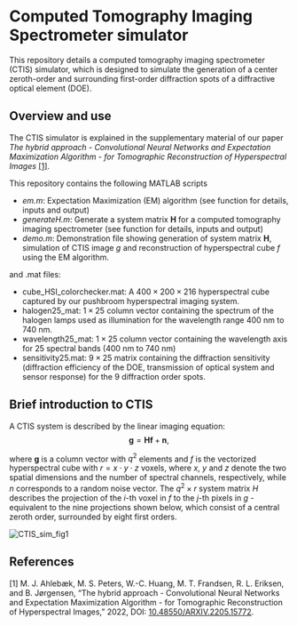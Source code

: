 # Computed Tomography Imaging Spectrometer simulator
This repository details a computed tomography imaging spectrometer (CTIS) simulator, which is designed to simulate the generation of a center zeroth-order and surrounding first-order diffraction spots of a diffractive optical element (DOE). 
## Overview and use
The CTIS simulator is explained in the supplementary material of our paper _The hybrid approach - Convolutional Neural Networks and Expectation Maximization Algorithm - for Tomographic Reconstruction of Hyperspectral Images_ [[1]](#1).

This repository contains the following MATLAB scripts

- _em.m_:        Expectation Maximization (EM) algorithm (see function for details, inputs and output)
- _generateH.m_: Generate a system matrix $\boldsymbol{H}$ for a computed tomography imaging spectrometer (see function for details, inputs and output)
- _demo.m_:      Demonstration file showing generation of system matrix $\boldsymbol{H}$, simulation of CTIS image $g$ and reconstruction of hyperspectral cube $f$ using the EM algorithm.

and .mat files:

- cube_HSI_colorchecker.mat: A $400\times200\times216$ hyperspectral cube captured by our pushbroom hyperspectral imaging system.
- halogen25_mat:  $1\times 25$ column vector containing the spectrum of the halogen lamps used as illumination for the wavelength range 400 nm to 740 nm.
- wavelength25_mat: $1\times 25$ column vector containing the wavelength axis for 25 spectral bands (400 nm to 740 nm)
- sensitivity25.mat: $9 \times 25$ matrix containing the diffraction sensitivity (diffraction efficiency of the DOE, transmission of optical system and sensor response) for the 9 diffraction order spots.


## Brief introduction to CTIS
A CTIS system is described by the linear imaging equation:
$$\boldsymbol{g} = \boldsymbol{H}\boldsymbol{f}+ \boldsymbol{n},$$

where $\boldsymbol{g}$ is a column vector with $q^2$ elements and $f$ is the vectorized hyperspectral cube with $r = x \cdot y \cdot z$ voxels, where $x$, $y$ and $z$ denote the two spatial dimensions and the number of spectral channels, respectively, while $n$ corresponds to a random noise vector.
The $q^2 \times r$ system matrix $H$ describes the projection of the $i$-th voxel in $f$ to the $j$-th pixels in $g$ - equivalent to the nine projections shown below, which consist of a central zeroth order, surrounded by eight first orders.

![CTIS_sim_fig1](https://user-images.githubusercontent.com/25078549/159441650-dad683ce-b5ed-4f01-be8a-174402e091c7.png)


## References
<a id="1">[1]</a> 
M. J. Ahlebæk, M. S. Peters, W.-C. Huang, M. T. Frandsen, R. L. Eriksen, and B. Jørgensen, “The hybrid approach - Convolutional Neural Networks and Expectation Maximization Algorithm - for Tomographic Reconstruction of Hyperspectral Images,” 2022, DOI: [10.48550/ARXIV.2205.15772](https://doi.org/10.48550/arXiv.2205.15772).
